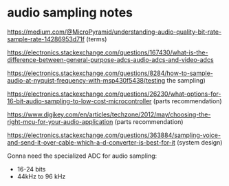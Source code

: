 # audio sampling notes

https://medium.com/@MicroPyramid/understanding-audio-quality-bit-rate-sample-rate-14286953d71f (terms)

https://electronics.stackexchange.com/questions/167430/what-is-the-difference-between-general-purpose-adcs-audio-adcs-and-video-adcs

https://electronics.stackexchange.com/questions/8284/how-to-sample-audio-at-nyquist-frequency-with-msp430f5438(testing the sampling)

https://electronics.stackexchange.com/questions/26230/what-options-for-16-bit-audio-sampling-to-low-cost-microcontroller (parts recommendation)

https://www.digikey.com/en/articles/techzone/2012/may/choosing-the-right-mcu-for-your-audio-application (parts recommendation)

https://electronics.stackexchange.com/questions/363884/sampling-voice-and-send-it-over-cable-which-a-d-converter-is-best-for-it (system design)

Gonna need the specialized ADC for audio sampling:

- 16-24 bits
- 44kHz to 96 kHz
